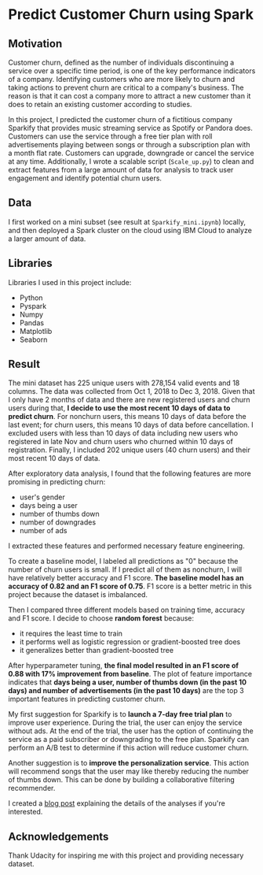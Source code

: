 # Predict Customer Churn using Spark

## Motivation

Customer churn, defined as the number of individuals discontinuing a service over a specific time period, is one of the key performance 
indicators of a company. Identifying customers who are more likely to churn and taking actions to prevent churn are critical to a 
company's business. The reason is that it can cost a company more to attract a new customer than it does to retain an existing customer 
according to studies. 

In this project, I predicted the customer churn of a fictitious company Sparkify that provides music streaming service as Spotify or 
Pandora does. Customers can use the service through a free tier plan with roll advertisements playing between songs or through a 
subscription plan with a month flat rate. Customers can upgrade, downgrade or cancel the service at any time. Additionally, I wrote a scalable script (`Scale_up.py`) to clean and extract features from a large amount of data for analysis to track user engagement and identify potential churn users.

## Data

I first worked on a mini subset (see result at `Sparkify_mini.ipynb`) locally, and then deployed a Spark cluster on the cloud using IBM
Cloud to analyze a larger amount of data.

## Libraries

Libraries I used in this project include:

- Python
- Pyspark
- Numpy
- Pandas
- Matplotlib
- Seaborn

## Result

The mini dataset has 225 unique users with 278,154 valid events and 18 columns. The data was collected from Oct 1, 2018 to Dec 3, 2018. Given that I only have 2 months of data and there are new registered users and churn users during that, **I decide to use the most recent 10 days of data to predict churn**. For nonchurn users, this means 10 days of data before the last event; for churn users, this means 10 days of data before cancellation. I excluded users with less than 10 days of data including new users who registered in late Nov and churn users who churned within 10 days of registration. Finally, I included 202 unique users (40 churn users) and their most recent 10 days of data.

After exploratory data analysis, I found that the following features are more promising in predicting churn:
- user's gender
- days being a user
- number of thumbs down
- number of downgrades
- number of ads

I extracted these features and performed necessary feature engineering. 

To create a baseline model, I labeled all predictions as "0" because the number of churn users is small. If I predict all of them as nonchurn, I will have relatively better accuracy and F1 score. **The baseline model has an accuracy of 0.82 and an F1 score of 0.75**. F1 score is a better metric in this project because the dataset is imbalanced. 

Then I compared three different models based on training time, accuracy and F1 score. I decide to choose **random forest** because:
- it requires the least time to train
- it performs well as logistic regression or gradient-boosted tree does
- it generalizes better than gradient-boosted tree

After hyperparameter tuning, **the final model resulted in an F1 score of 0.88 with 17% improvement from baseline**. The plot of feature importance indicates that **days being a user, number of thumbs down (in the past 10 days) and number of advertisements (in the past 10 days)** are the top 3 important features in predicting customer churn. 

My first suggestion for Sparkify is to **launch a 7-day free trial plan** to improve user experience. During the trial, the user can enjoy the service without ads. At the end of the trial, the user has the option of continuing the service as a paid subscriber or downgrading to the free plan. Sparkify can perform an A/B test to determine if this action will reduce customer churn.

Another suggestion is to **improve the personalization service**. This action will recommend songs that the user may like thereby reducing the number of thumbs down. This can be done by building a collaborative filtering recommender.

I created a [blog post](https://medium.com/@fivecentsly/predict-customer-churn-using-spark-71ac4f3b6b14) explaining the details of the analyses if you're interested.

## Acknowledgements

Thank Udacity for inspiring me with this project and providing necessary dataset. 
